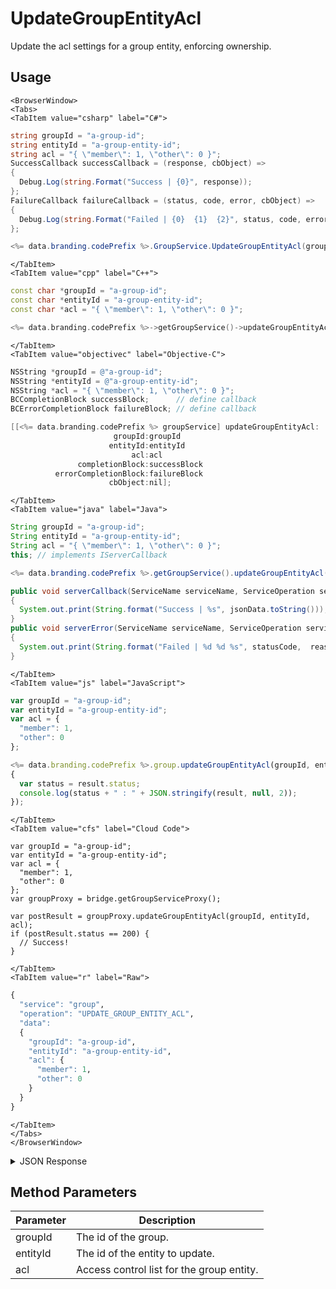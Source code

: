 # UpdateGroupEntityAcl

Update the acl settings for a group entity, enforcing ownership.

<PartialServop service_name="group" operation_name="UPDATE_GROUP_ENTITY_ACL" />

## Usage

```mdx-code-block
<BrowserWindow>
<Tabs>
<TabItem value="csharp" label="C#">
```

```csharp
string groupId = "a-group-id";
string entityId = "a-group-entity-id";
string acl = "{ \"member\": 1, \"other\": 0 }";
SuccessCallback successCallback = (response, cbObject) =>
{
  Debug.Log(string.Format("Success | {0}", response));
};
FailureCallback failureCallback = (status, code, error, cbObject) =>
{
  Debug.Log(string.Format("Failed | {0}  {1}  {2}", status, code, error));
};

<%= data.branding.codePrefix %>.GroupService.UpdateGroupEntityAcl(groupId, entityId, acl, successCallback, failureCallback);
```

```mdx-code-block
</TabItem>
<TabItem value="cpp" label="C++">
```

```cpp
const char *groupId = "a-group-id";
const char *entityId = "a-group-entity-id";
const char *acl = "{ \"member\": 1, \"other\": 0 }";

<%= data.branding.codePrefix %>->getGroupService()->updateGroupEntityAcl(groupId, entityId, acl, this);
```

```mdx-code-block
</TabItem>
<TabItem value="objectivec" label="Objective-C">
```

```objectivec
NSString *groupId = @"a-group-id";
NSString *entityId = @"a-group-entity-id";
NSString *acl = "{ \"member\": 1, \"other\": 0 }";
BCCompletionBlock successBlock;      // define callback
BCErrorCompletionBlock failureBlock; // define callback

[[<%= data.branding.codePrefix %> groupService] updateGroupEntityAcl:
                       groupId:groupId
                      entityId:entityId
                           acl:acl
               completionBlock:successBlock
          errorCompletionBlock:failureBlock
                      cbObject:nil];
```

```mdx-code-block
</TabItem>
<TabItem value="java" label="Java">
```

```java
String groupId = "a-group-id";
String entityId = "a-group-entity-id";
String acl = "{ \"member\": 1, \"other\": 0 }";
this; // implements IServerCallback

<%= data.branding.codePrefix %>.getGroupService().updateGroupEntityAcl(groupId, entityId, acl, this);

public void serverCallback(ServiceName serviceName, ServiceOperation serviceOperation, JSONObject jsonData)
{
  System.out.print(String.format("Success | %s", jsonData.toString()));
}
public void serverError(ServiceName serviceName, ServiceOperation serviceOperation, int statusCode, int reasonCode, String jsonError)
{
  System.out.print(String.format("Failed | %d %d %s", statusCode,  reasonCode, jsonError.toString()));
}
```

```mdx-code-block
</TabItem>
<TabItem value="js" label="JavaScript">
```

```javascript
var groupId = "a-group-id";
var entityId = "a-group-entity-id";
var acl = {
  "member": 1,
  "other": 0
};

<%= data.branding.codePrefix %>.group.updateGroupEntityAcl(groupId, entityId, acl, result =>
{
  var status = result.status;
  console.log(status + " : " + JSON.stringify(result, null, 2));
});
```

```mdx-code-block
</TabItem>
<TabItem value="cfs" label="Cloud Code">
```

```cfscript
var groupId = "a-group-id";
var entityId = "a-group-entity-id";
var acl = {
  "member": 1,
  "other": 0
};
var groupProxy = bridge.getGroupServiceProxy();

var postResult = groupProxy.updateGroupEntityAcl(groupId, entityId, acl);
if (postResult.status == 200) {
  // Success!
}
```

```mdx-code-block
</TabItem>
<TabItem value="r" label="Raw">
```

```r
{
  "service": "group",
  "operation": "UPDATE_GROUP_ENTITY_ACL",
  "data":
  {
    "groupId": "a-group-id",
    "entityId": "a-group-entity-id",
    "acl": {
      "member": 1,
      "other": 0
    }
  }
}
```

```mdx-code-block
</TabItem>
</Tabs>
</BrowserWindow>
```

<details>
<summary>JSON Response</summary>

```json
{
  "data": {
    "createdAt": 1666994425075,
    "entityType": "myEntityType",
    "groupId": "2bf538d1-19ea-4e14-9862-f979215e09b7",
    "entityId": "e62dfe16-e6ec-4ebf-b044-2bb3626027e8",
    "acl": {
      "member": 1,
      "other": 0
    },
    "ownerId": null,
    "version": 2,
    "updatedAt": 1666994963444
  },
  "status": 200
}
```
</details>

## Method Parameters
Parameter | Description
--------- | -----------
groupId | The id of the group.
entityId | The id of the entity to update.
acl | Access control list for the group entity.


